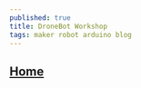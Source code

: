 ```yaml
---
published: true
title: DroneBot Workshop
tags: maker robot arduino blog
---
```

## [Home](https://www.youtube.com/channel/UCzml9bXoEM0itbcE96CB03w/playlists)
